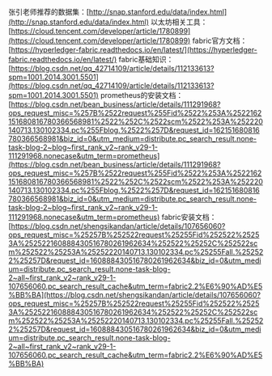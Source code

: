 张引老师推荐的数据集：[http://snap.stanford.edu/data/index.html](http://snap.stanford.edu/data/index.html)
以太坊相关工具：[https://cloud.tencent.com/developer/article/1780899](https://cloud.tencent.com/developer/article/1780899)
fabric官方文档：[https://hyperledger-fabric.readthedocs.io/en/latest/](https://hyperledger-fabric.readthedocs.io/en/latest/)
fabric基础知识：[https://blog.csdn.net/qq_42714109/article/details/112133613?spm=1001.2014.3001.5501](https://blog.csdn.net/qq_42714109/article/details/112133613?spm=1001.2014.3001.5501)
prometheus的安装文档：[https://blog.csdn.net/bean_business/article/details/111291968?ops_request_misc=%257B%2522request%255Fid%2522%253A%2522162151680816780366568981%2522%252C%2522scm%2522%253A%252220140713.130102334.pc%255Fblog.%2522%257D&request_id=162151680816780366568981&biz_id=0&utm_medium=distribute.pc_search_result.none-task-blog-2~blog~first_rank_v2~rank_v29-1-111291968.nonecase&utm_term=prometheus](https://blog.csdn.net/bean_business/article/details/111291968?ops_request_misc=%257B%2522request%255Fid%2522%253A%2522162151680816780366568981%2522%252C%2522scm%2522%253A%252220140713.130102334.pc%255Fblog.%2522%257D&request_id=162151680816780366568981&biz_id=0&utm_medium=distribute.pc_search_result.none-task-blog-2~blog~first_rank_v2~rank_v29-1-111291968.nonecase&utm_term=prometheus)
fabric安装文档：[https://blog.csdn.net/shengsikandan/article/details/107656060?ops_request_misc=%25257B%252522request%25255Fid%252522%25253A%252522160888430516780261962634%252522%25252C%252522scm%252522%25253A%25252220140713.130102334.pc%25255Fall.%252522%25257D&request_id=160888430516780261962634&biz_id=0&utm_medium=distribute.pc_search_result.none-task-blog-2~all~first_rank_v2~rank_v29-1-107656060.pc_search_result_cache&utm_term=fabric2.2%E6%90%AD%E5%BB%BA](https://blog.csdn.net/shengsikandan/article/details/107656060?ops_request_misc=%25257B%252522request%25255Fid%252522%25253A%252522160888430516780261962634%252522%25252C%252522scm%252522%25253A%25252220140713.130102334.pc%25255Fall.%252522%25257D&request_id=160888430516780261962634&biz_id=0&utm_medium=distribute.pc_search_result.none-task-blog-2~all~first_rank_v2~rank_v29-1-107656060.pc_search_result_cache&utm_term=fabric2.2%E6%90%AD%E5%BB%BA)
